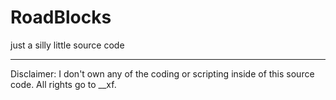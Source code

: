 # RoadBlocks
just a silly little source code

---------
Disclaimer:
I don't own any of the coding or scripting inside of this source code.
All rights go to __xf.
